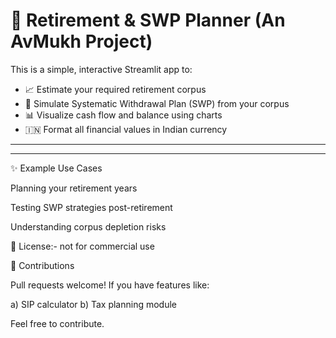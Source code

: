 # 🧓 Retirement & SWP Planner (An AvMukh Project)

This is a simple, interactive Streamlit app to:

- 📈 Estimate your required retirement corpus
- 💸 Simulate Systematic Withdrawal Plan (SWP) from your corpus
- 📊 Visualize cash flow and balance using charts
- 🇮🇳 Format all financial values in Indian currency

---



---
✨ Example Use Cases

Planning your retirement years

Testing SWP strategies post-retirement

Understanding corpus depletion risks

📃 License:- not for commercial use

🤝 Contributions

Pull requests welcome! If you have features like:

a) SIP calculator
b) Tax planning module

Feel free to contribute.



